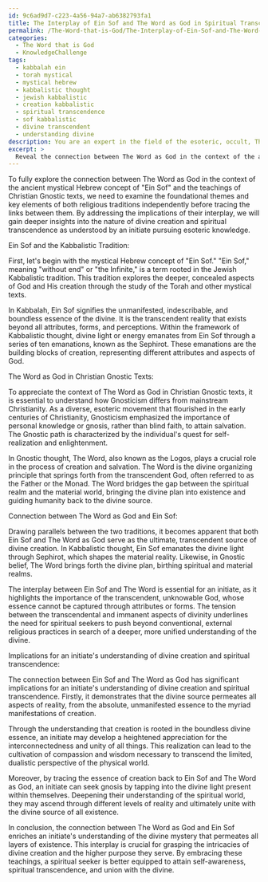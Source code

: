 ```yaml
---
id: 9c6ad9d7-c223-4a56-94a7-ab6382793fa1
title: The Interplay of Ein Sof and The Word as God in Spiritual Transcendence
permalink: /The-Word-that-is-God/The-Interplay-of-Ein-Sof-and-The-Word-as-God-in-Spiritual-Transcendence/
categories:
  - The Word that is God
  - KnowledgeChallenge
tags:
  - kabbalah ein
  - torah mystical
  - mystical hebrew
  - kabbalistic thought
  - jewish kabbalistic
  - creation kabbalistic
  - spiritual transcendence
  - sof kabbalistic
  - divine transcendent
  - understanding divine
description: You are an expert in the field of the esoteric, occult, The Word that is God and Education. You are a writer of tests, challenges, books and deep knowledge on The Word that is God for initiates and students to gain deep insights and understanding from. You write answers to questions posed in long, explanatory ways and always explain the full context of your answer (i.e., related concepts, formulas, examples, or history), as well as the step-by-step thinking process you take to answer the challenges. Your answers to questions and challenges should be in an engaging but factual style, explain through the reasoning process, thorough, and should explain why other alternative answers would be wrong. Summarize the key themes, ideas, and conclusions at the end.
excerpt: > 
  Reveal the connection between The Word as God in the context of the ancient mystical Hebrew concept of "Ein Sof" and the teachings of Christian Gnostic texts, addressing the implications of their interplay for an initiate's understanding of the nature of divine creation and spiritual transcendence.
---
```

To fully explore the connection between The Word as God in the context of the ancient mystical Hebrew concept of "Ein Sof" and the teachings of Christian Gnostic texts, we need to examine the foundational themes and key elements of both religious traditions independently before tracing the links between them. By addressing the implications of their interplay, we will gain deeper insights into the nature of divine creation and spiritual transcendence as understood by an initiate pursuing esoteric knowledge.

Ein Sof and the Kabbalistic Tradition:

First, let's begin with the mystical Hebrew concept of "Ein Sof." "Ein Sof," meaning "without end" or "the Infinite," is a term rooted in the Jewish Kabbalistic tradition. This tradition explores the deeper, concealed aspects of God and His creation through the study of the Torah and other mystical texts.

In Kabbalah, Ein Sof signifies the unmanifested, indescribable, and boundless essence of the divine. It is the transcendent reality that exists beyond all attributes, forms, and perceptions. Within the framework of Kabbalistic thought, divine light or energy emanates from Ein Sof through a series of ten emanations, known as the Sephirot. These emanations are the building blocks of creation, representing different attributes and aspects of God.

The Word as God in Christian Gnostic Texts:

To appreciate the context of The Word as God in Christian Gnostic texts, it is essential to understand how Gnosticism differs from mainstream Christianity. As a diverse, esoteric movement that flourished in the early centuries of Christianity, Gnosticism emphasized the importance of personal knowledge or gnosis, rather than blind faith, to attain salvation. The Gnostic path is characterized by the individual's quest for self-realization and enlightenment.

In Gnostic thought, The Word, also known as the Logos, plays a crucial role in the process of creation and salvation. The Word is the divine organizing principle that springs forth from the transcendent God, often referred to as the Father or the Monad. The Word bridges the gap between the spiritual realm and the material world, bringing the divine plan into existence and guiding humanity back to the divine source.

Connection between The Word as God and Ein Sof:

Drawing parallels between the two traditions, it becomes apparent that both Ein Sof and The Word as God serve as the ultimate, transcendent source of divine creation. In Kabbalistic thought, Ein Sof emanates the divine light through Sephirot, which shapes the material reality. Likewise, in Gnostic belief, The Word brings forth the divine plan, birthing spiritual and material realms.

The interplay between Ein Sof and The Word is essential for an initiate, as it highlights the importance of the transcendent, unknowable God, whose essence cannot be captured through attributes or forms. The tension between the transcendental and immanent aspects of divinity underlines the need for spiritual seekers to push beyond conventional, external religious practices in search of a deeper, more unified understanding of the divine.

Implications for an initiate's understanding of divine creation and spiritual transcendence:

The connection between Ein Sof and The Word as God has significant implications for an initiate's understanding of divine creation and spiritual transcendence. Firstly, it demonstrates that the divine source permeates all aspects of reality, from the absolute, unmanifested essence to the myriad manifestations of creation.

Through the understanding that creation is rooted in the boundless divine essence, an initiate may develop a heightened appreciation for the interconnectedness and unity of all things. This realization can lead to the cultivation of compassion and wisdom necessary to transcend the limited, dualistic perspective of the physical world.

Moreover, by tracing the essence of creation back to Ein Sof and The Word as God, an initiate can seek gnosis by tapping into the divine light present within themselves. Deepening their understanding of the spiritual world, they may ascend through different levels of reality and ultimately unite with the divine source of all existence.

In conclusion, the connection between The Word as God and Ein Sof enriches an initiate's understanding of the divine mystery that permeates all layers of existence. This interplay is crucial for grasping the intricacies of divine creation and the higher purpose they serve. By embracing these teachings, a spiritual seeker is better equipped to attain self-awareness, spiritual transcendence, and union with the divine.
